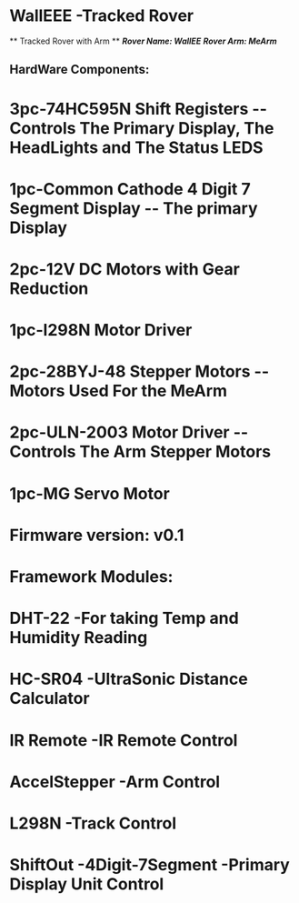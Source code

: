 # WallEEE -Tracked Rover
** Tracked Rover with Arm **
 ***Rover Name: WallEE***
 ***Rover Arm: MeArm***
## HardWare Components:
# 3pc-74HC595N Shift Registers --Controls The Primary Display, The HeadLights and The Status LEDS
# 1pc-Common Cathode 4 Digit 7 Segment Display -- The primary Display 
# 2pc-12V DC Motors with Gear Reduction
# 1pc-l298N Motor Driver
# 2pc-28BYJ-48 Stepper Motors --Motors Used For the MeArm
# 2pc-ULN-2003 Motor Driver --Controls The Arm Stepper Motors
# 1pc-MG Servo Motor
# Firmware version: v0.1
# Framework Modules: 
# DHT-22 -For taking Temp and Humidity Reading
# HC-SR04 -UltraSonic Distance Calculator
# IR Remote -IR Remote Control
# AccelStepper -Arm Control
# L298N -Track Control
# ShiftOut -4Digit-7Segment -Primary Display Unit Control



